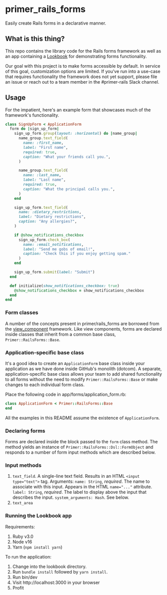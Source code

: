 # primer_rails_forms

Easily create Rails forms in a declarative manner.

## What is this thing?

This repo contains the library code for the Rails forms framework as well as an app containing a [Lookbook](https://github.com/allmarkedup/lookbook) for demonstrating forms functionality.

Our goal with this project is to make forms accessible by default. In service of this goal, customization options are limited. If you've run into a use-case that requires functionality the framework does not yet support, please file an issue or reach out to a team member in the #primer-rails Slack channel.

## Usage

For the impatient, here's an example form that showcases much of the framework's functionality.

```ruby
class SignUpForm < ApplicationForm
  form do |sign_up_form|
    sign_up_form.group(layout: :horizontal) do |name_group|
      name_group.text_field(
        name: :first_name,
        label: "First name",
        required: true,
        caption: "What your friends call you.",
      )

      name_group.text_field(
        name: :last_name,
        label: "Last name",
        required: true,
        caption: "What the principal calls you.",
      )
    end

    sign_up_form.text_field(
      name: :dietary_restrictions,
      label: "Dietary restrictions",
      caption: "Any allergies?",
    )

    if @show_notifications_checkbox
      sign_up_form.check_box(
        name: :email_notifications,
        label: "Send me gobs of email!",
        caption: "Check this if you enjoy getting spam."
      )
    end

    sign_up_form.submit(label: "Submit")
  end

  def initialize(show_notifications_checkbox: true)
    @show_notifications_checkbox = show_notifications_checkbox
  end
end
```

### Form classes

A number of the concepts present in primer/rails_forms are borrowed from the [view_component](https://github.com/github/view_component) framework. Like view components, forms are declared inside classes that inherit from a common base class, `Primer::RailsForms::Base`.

### Application-specific base class

It's a good idea to create an `ApplicationForm` base class inside your application as we have done inside GitHub's monolith (dotcom). A separate, application-specific base class allows your team to add shared functionality to all forms without the need to modify `Primer::RailsForms::Base` or make changes to each individual form class.

Place the following code in app/forms/application_form.rb:

```ruby
class ApplicationForm < Primer::RailsForms::Base
end
```

All the examples in this README assume the existence of `ApplicationForm`.

### Declaring forms

Forms are declared inside the block passed to the `form` class method. The method yields an instance of `Primer::RailsForms::Dsl::FormObject` and responds to a number of form input methods which are described below.

### Input methods

1. `text_field`. A single-line text field. Results in an HTML `<input type="text">` tag.
   Arguments:
   `name: String`, _required_. The name to associate with this input. Appears in the HTML `name="..."` attribute.
   `label: String`, _required_. The label to display above the input that describes the input.
   `system_arguments: Hash`. See below.
1. `text_area`

### Running the Lookbook app

Requirements:

1. Ruby v3.0
1. Node v16
1. Yarn (`npm install yarn`)

To run the application:

1. Change into the lookbook directory.
1. Run `bundle install` followed by `yarn install`.
1. Run bin/dev
1. Visit http://localhost:3000 in your browser
1. Profit
